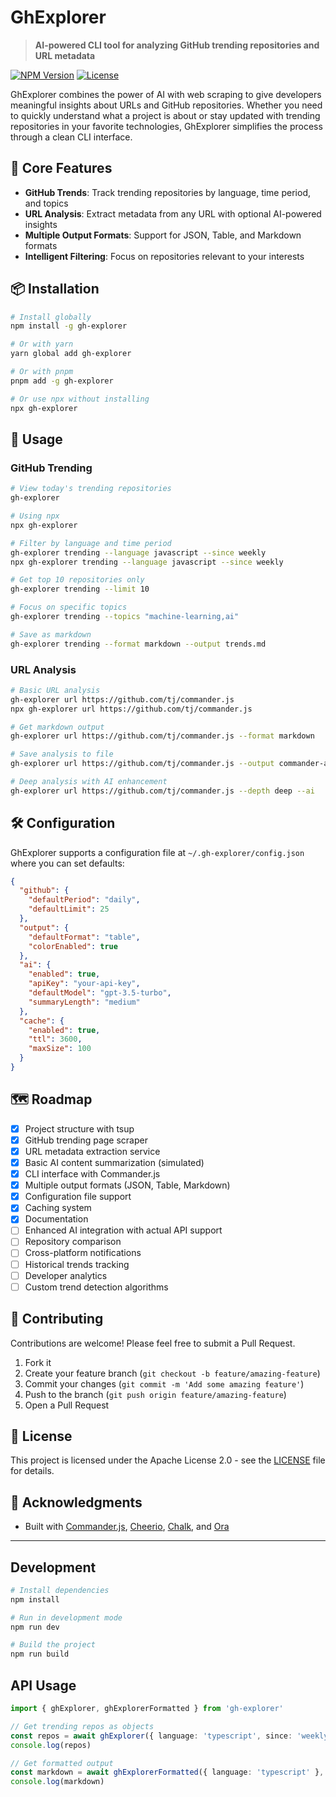 # GhExplorer

> **AI-powered CLI tool for analyzing GitHub trending repositories and URL metadata**

[![NPM Version](https://img.shields.io/npm/v/gh-explorer.svg)](https://www.npmjs.com/package/gh-explorer)
[![License](https://img.shields.io/badge/license-Apache--2.0-blue.svg)](LICENSE)

GhExplorer combines the power of AI with web scraping to give developers meaningful insights about URLs and GitHub repositories. Whether you need to quickly understand what a project is about or stay updated with trending repositories in your favorite technologies, GhExplorer simplifies the process through a clean CLI interface.

## 🚀 Core Features

- **GitHub Trends**: Track trending repositories by language, time period, and topics
- **URL Analysis**: Extract metadata from any URL with optional AI-powered insights
- **Multiple Output Formats**: Support for JSON, Table, and Markdown formats
- **Intelligent Filtering**: Focus on repositories relevant to your interests

## 📦 Installation

```bash
# Install globally
npm install -g gh-explorer

# Or with yarn
yarn global add gh-explorer

# Or with pnpm
pnpm add -g gh-explorer

# Or use npx without installing
npx gh-explorer
```

## 📝 Usage

### GitHub Trending

```bash
# View today's trending repositories
gh-explorer

# Using npx
npx gh-explorer

# Filter by language and time period
gh-explorer trending --language javascript --since weekly
npx gh-explorer trending --language javascript --since weekly

# Get top 10 repositories only
gh-explorer trending --limit 10

# Focus on specific topics
gh-explorer trending --topics "machine-learning,ai"

# Save as markdown
gh-explorer trending --format markdown --output trends.md
```

### URL Analysis

```bash
# Basic URL analysis
gh-explorer url https://github.com/tj/commander.js
npx gh-explorer url https://github.com/tj/commander.js

# Get markdown output
gh-explorer url https://github.com/tj/commander.js --format markdown

# Save analysis to file
gh-explorer url https://github.com/tj/commander.js --output commander-analysis.json

# Deep analysis with AI enhancement
gh-explorer url https://github.com/tj/commander.js --depth deep --ai
```

## 🛠️ Configuration

GhExplorer supports a configuration file at `~/.gh-explorer/config.json` where you can set defaults:

```json
{
  "github": {
    "defaultPeriod": "daily",
    "defaultLimit": 25
  },
  "output": {
    "defaultFormat": "table",
    "colorEnabled": true
  },
  "ai": {
    "enabled": true,
    "apiKey": "your-api-key",
    "defaultModel": "gpt-3.5-turbo",
    "summaryLength": "medium"
  },
  "cache": {
    "enabled": true,
    "ttl": 3600,
    "maxSize": 100
  }
}
```

## 🗺️ Roadmap

- [x] Project structure with tsup
- [x] GitHub trending page scraper
- [x] URL metadata extraction service
- [x] Basic AI content summarization (simulated)
- [x] CLI interface with Commander.js
- [x] Multiple output formats (JSON, Table, Markdown)
- [x] Configuration file support
- [x] Caching system
- [x] Documentation
- [ ] Enhanced AI integration with actual API support
- [ ] Repository comparison
- [ ] Cross-platform notifications
- [ ] Historical trends tracking
- [ ] Developer analytics
- [ ] Custom trend detection algorithms

## 🤝 Contributing

Contributions are welcome! Please feel free to submit a Pull Request.

1. Fork it
2. Create your feature branch (`git checkout -b feature/amazing-feature`)
3. Commit your changes (`git commit -m 'Add some amazing feature'`)
4. Push to the branch (`git push origin feature/amazing-feature`)
5. Open a Pull Request

## 📄 License

This project is licensed under the Apache License 2.0 - see the [LICENSE](LICENSE) file for details.

## 🙏 Acknowledgments

- Built with [Commander.js](https://github.com/tj/commander.js), [Cheerio](https://github.com/cheeriojs/cheerio), [Chalk](https://github.com/chalk/chalk), and [Ora](https://github.com/sindresorhus/ora)

---

## Development

```bash
# Install dependencies
npm install

# Run in development mode
npm run dev

# Build the project
npm run build
```

## API Usage

```typescript
import { ghExplorer, ghExplorerFormatted } from 'gh-explorer'

// Get trending repos as objects
const repos = await ghExplorer({ language: 'typescript', since: 'weekly' })
console.log(repos)

// Get formatted output
const markdown = await ghExplorerFormatted({ language: 'typescript' }, 'markdown')
console.log(markdown)
```
